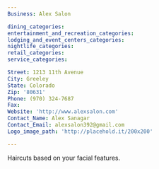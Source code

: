 ```yaml
---
Business: Alex Salon

dining_categories:
entertainment_and_recreation_categories:
lodging_and_event_centers_categories:
nightlife_categories:
retail_categories:
service_categories:

Street: 1213 11th Avenue
City: Greeley
State: Colorado
Zip: '80631'
Phone: (970) 324-7687
Fax:
Website: 'http://www.alexsalon.com'
Contact_Name: Alex Sanagar
Contact_Email: alexsalon392@gmail.com
Logo_image_path: 'http://placehold.it/200x200'

---
```



Haircuts based on your facial features.